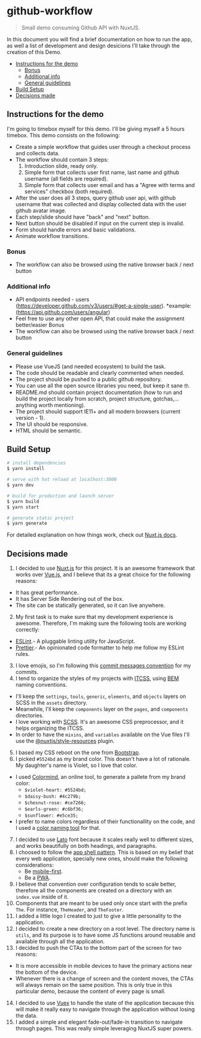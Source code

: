 # github-workflow <!-- omit in toc -->

> Small demo consuming Github API with NuxtJS.

In this document you will find a brief documentation on how to run the app, as well a list of development and design desicions I'll take through the creation of this Demo.

- [Instructions for the demo](#instructions-for-the-demo)
  - [Bonus](#bonus)
  - [Additional info](#additional-info)
  - [General guidelines](#general-guidelines)
- [Build Setup](#build-setup)
- [Decisions made](#decisions-made)

## Instructions for  the demo

I'm going to timebox myself for this demo. I'll be giving myself a 5 hours timebox. This demo consists on the following:

* Create a simple workflow that guides user through a checkout process and collects data.
* The workflow should contain 3 steps:
  1. Introduction slide, ready only.
  2. Simple form that collects user first name, last name and github username (all fields are required).
  3. Simple form that collects user email and has a "Agree with terms and services" checkbox (both required).
* After the user does all 3 steps, query github user api, with github username that was collected and display collected data with the user github avatar image.
* Each step/slide should have "back" and "next" button.
* Next button should be disabled if input on the current step is invalid.
* Form should handle errors and basic validations.
* Animate workflow transitions.

### Bonus

* The workflow can also be browsed using the native browser back / next button

### Additional info

* API endpoints needed - users (https://developer.github.com/v3/users/#get-a-single-user).
  *example: (https://api.github.com/users/angular)
* Feel free to use any other open API, that could make the assignment better/easier
Bonus
* The workflow can also be browsed using the native browser back / next button

### General guidelines

* Please use VueJS (and needed ecosystem) to build the task.
* The code should be readable and clearly commented when needed.
* The project should be pushed to a public github repository.
* You can use all the open source libraries you need, but keep it sane 🤓.
* README.md should contain project documentation (how to run and build the project locally from scratch, project structure, gotchas,... anything worth mentioning).
* The project should support IE11+ and all modern browsers (current version - 1).
* The UI should be responsive.
* HTML should be semantic.

## Build Setup

``` bash
# install dependencies
$ yarn install

# serve with hot reload at localhost:3000
$ yarn dev

# build for production and launch server
$ yarn build
$ yarn start

# generate static project
$ yarn generate
```

For detailed explanation on how things work, check out [Nuxt.js docs](https://nuxtjs.org).

## Decisions made

1. I decided to use [Nuxt.js](https://nuxtjs.org) for this project. It is an awesome framework that works over [Vue.js](https://vuejs.org/), and I believe that its a great choice for the following reasons:
  * It has great performance.
  * It has Server Side Rendering out of the box.
  * The site can be statically generated, so it can live anywhere.
2. My first task is to make sure that my development experience is awesome. Therefore, I'm making sure the following tools are working correctly:
  * [ESLint](https://eslint.org/).- A pluggable linting utility for JavaScript.
  * [Prettier](https://prettier.io/).- An opinionated code formatter to help me follow my ESLint rules.
3. I love emojis, so I'm following this [commit messages convention](https://github.com/dannyfritz/commit-message-emoji) for my commits.
4. I tend to organize the styles of my projects with [ITCSS](https://www.xfive.co/blog/itcss-scalable-maintainable-css-architecture/), using [BEM](http://getbem.com/) naming conventions.
  * I'll keep the `settings`, `tools`, `generic`, `elements`, and `objects` layers on SCSS in the `assets` directory.
  * Meanwhile, I'll keep the `components` layer on the `pages`, and `components` directories.
  * I love working with [SCSS](https://sass-lang.com/documentation/syntax). It's an awesome CSS preprocessor, and it helps organizing the ITCSS.
  * In order to have the `mixins`, and `variables` available on the Vue files I'll use the [@nuxtjs/style-resources](https://github.com/nuxt-community/style-resources-module) plugin.
5. I based my CSS reboot on the one from [Bootstrap](https://getbootstrap.com/).
6. I picked `#5524bd` as my brand color. This doesn't have a lot of rationale. My daughter's name is Violet, so I love that color.
  * I used [Colormind](http://colormind.io/), an online tool, to generate a pallete from my brand color:
    * `$violet-heart: #5524bd;`
    * `$daisy-bush: #4c279b;`
    * `$chesnut-rose: #ce7266;`
    * `$earls-green: #c6bf36;`
    * `$sunflower: #e5ce35;`
  * I prefer to name colors regardless of their functionallity on the code, and I used a [color naming tool](http://chir.ag/projects/name-that-color/) for that.
7. I decided to use [Lato](https://fonts.google.com/specimen/Lato) font because it scales really well to different sizes, and works beautifully on both headings, and paragraphs.
8. I choosed to follow the [app shell pattern](https://developers.google.com/web/fundamentals/architecture/app-shell). This is based on my belief that every web application, specially new ones, should make the following considerations:
   * Be [mobile-first](https://developers.google.com/search/mobile-sites/mobile-first-indexing).
   * Be a [PWA](https://developers.google.com/web/fundamentals/codelabs/your-first-pwapp).
9. I believe that convention over configuration tends to scale better, therefore all the components are created on a directory with an `index.vue` inside of it.
10. Components that are meant to be used only once start with the prefix `The`. For instance, `TheHeader`, and `TheFooter`.
11. I added a little logo I created to just to give a little personality to the application.
12. I decided to create a new directory on a root level. The directory name is `utils`, and its purpose is to have some JS functions around reusable and available through all the application.
13. I decided to push the CTAs to the bottom part of the screen for two reasons:
  * It is more accessible in mobile devices to have the primary actions near the bottom of the device.
  * Whenever there is a change of screen and the content moves, the CTAs will always remain on the same position. This is only true in this particular demo, because the content of every page is small.
14. I decided to use [Vuex](https://vuex.vuejs.org/) to handle the state of the application because this will make it really easy to navigate through the application without losing the data.
15. I added a simple and elegant fade-out/fade-in transition to navigate through pages. This was really simple leveraging NuxtJS super powers.
